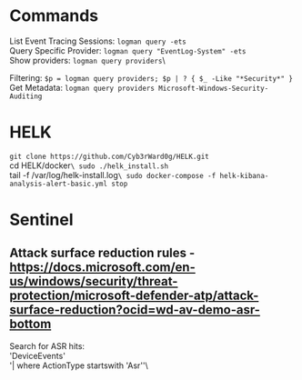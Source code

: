 # Commands
List Event Tracing Sessions: `logman query -ets`\
Query Specific Provider: `logman query "EventLog-System" -ets`\
Show providers: `logman query providers`\

Filtering: `$p = logman query providers; $p | ? { $_ -Like "*Security*" }`\
Get Metadata: `logman query providers Microsoft-Windows-Security-Auditing`

# HELK
`git clone https://github.com/Cyb3rWard0g/HELK.git`\
cd HELK/docker`\
sudo ./helk_install.sh`\
tail -f /var/log/helk-install.log`\
sudo docker-compose -f helk-kibana-analysis-alert-basic.yml stop`

# Sentinel
## Attack surface reduction rules - https://docs.microsoft.com/en-us/windows/security/threat-protection/microsoft-defender-atp/attack-surface-reduction?ocid=wd-av-demo-asr-bottom
Search for ASR hits:\
'DeviceEvents'\
'| where ActionType startswith 'Asr''\
